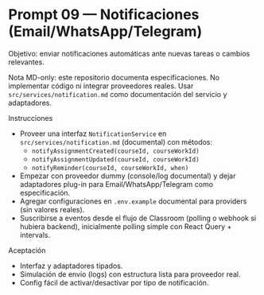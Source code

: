 # Prompt 09 — Notificaciones (Email/WhatsApp/Telegram)

Objetivo: enviar notificaciones automáticas ante nuevas tareas o cambios relevantes.

Nota MD-only: este repositorio documenta especificaciones. No implementar código ni integrar proveedores reales. Usar `src/services/notification.md` como documentación del servicio y adaptadores.

Instrucciones
- Proveer una interfaz `NotificationService` en `src/services/notification.md` (documental) con métodos:
  - `notifyAssignmentCreated(courseId, courseWorkId)`
  - `notifyAssignmentUpdated(courseId, courseWorkId)`
  - `notifyReminder(courseId, courseWorkId, when)`
- Empezar con proveedor dummy (console/log documental) y dejar adaptadores plug-in para Email/WhatsApp/Telegram como especificación.
- Agregar configuraciones en `.env.example` documental para providers (sin valores reales).
- Suscribirse a eventos desde el flujo de Classroom (polling o webhook si hubiera backend), inicialmente polling simple con React Query + intervals.

Aceptación
- Interfaz y adaptadores tipados.
- Simulación de envío (logs) con estructura lista para proveedor real.
- Config fácil de activar/desactivar por tipo de notificación.
